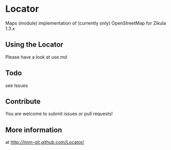 Locator
=======

Maps (module) implementation of (currently only) OpenStreetMap for Zikula 1.3.x

Using the Locator
-----------------
Please have a look at use.md

Todo
--------

see Issues

Contribute
--------

You are welcome to submit issues or pull requests!

More information
------
at http://lmm-git.github.com/Locator/
